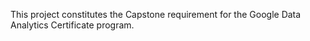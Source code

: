 This project constitutes the Capstone requirement for the Google Data Analytics Certificate program.
